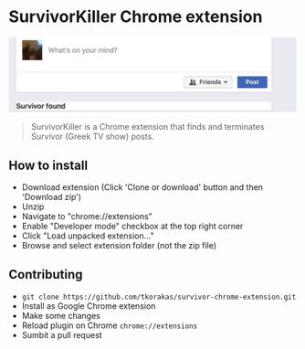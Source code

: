 # SurvivorKiller Chrome extension
![SurvivorKiller image](survivor-killer-info.jpg)

> SurvivorKiller is a Chrome extension that finds and terminates Survivor (Greek TV show) posts.

## How to install
* Download extension (Click 'Clone or download' button and then 'Download zip')
* Unzip
* Navigate to "chrome://extensions"
* Enable "Developer mode" checkbox at the top right corner
* Click "Load unpacked extension..."
* Browse and select extension folder (not the zip file)

## Contributing
* `git clone https://github.com/tkorakas/survivor-chrome-extension.git`
* Install as Google Chrome extension
* Make some changes 
* Reload plugin on Chrome `chrome://extensions`
* Sumbit a pull request
